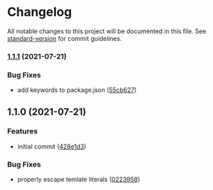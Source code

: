 # Changelog

All notable changes to this project will be documented in this file. See [standard-version](https://github.com/conventional-changelog/standard-version) for commit guidelines.

### [1.1.1](https://github.com/calebdwilliams/rollup-plugin-import-assert/compare/v1.1.0...v1.1.1) (2021-07-21)


### Bug Fixes

* add keywords to package.json ([55cb627](https://github.com/calebdwilliams/rollup-plugin-import-assert/commit/55cb627bfd0f489acb715526ff91c352c4e5195e))

## 1.1.0 (2021-07-21)


### Features

* initial commit ([428e1d3](https://github.com/calebdwilliams/rollup-plugin-import-assert/commit/428e1d378a2f6c1aeb34dbf7207656e41aba450a))


### Bug Fixes

* properly escape temlate literals ([0223958](https://github.com/calebdwilliams/rollup-plugin-import-assert/commit/02239585e468acfc9ea7bd0f081748a0ebab10a1))
